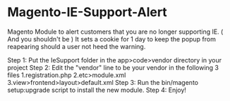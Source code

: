 # Magento-IE-Support-Alert
Magento Module to alert customers that you are no longer supporting IE. ( And you shouldn't be )
It sets a cookie for 1 day to keep the popup from reapearing should a user not heed the warning.

Step 1: Put the IeSupport folder in the app>code>vendor directory in your project
Step 2: Edit the "vendor" line to be your vendor in the following 3 files 
    1.registration.php
    2.etc>module.xml
    3.view>frontend>layout>default.xml
Step 3: Run the bin/magento setup:upgrade script to install the new module.
Step 4: Enjoy!
